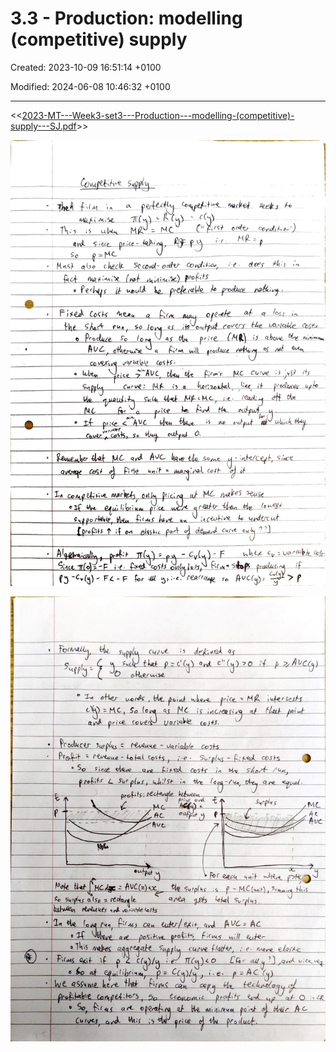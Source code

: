 # 3.3 - Production: modelling (competitive) supply

Created: 2023-10-09 16:51:14 +0100

Modified: 2024-06-08 10:46:32 +0100

---

<<[2023-MT---Week3-set3---Production---modelling-(competitive)-supply---SJ.pdf](../../media/2023-MT---Week3-set3---Production---modelling-(competitive)-supply---SJ.pdf)>>



![](../../media/Year-1-Micro-3.3---Production--modelling-(competitive)-supply-image1.jpeg)



![](../../media/Year-1-Micro-3.3---Production--modelling-(competitive)-supply-image2.jpeg)




